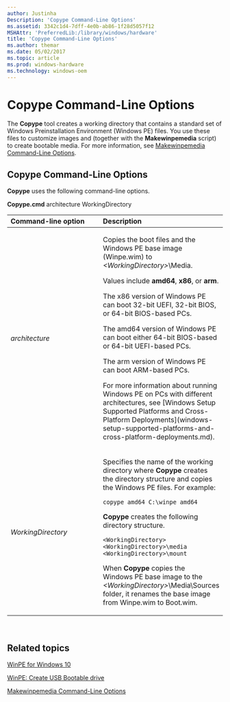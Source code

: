```yaml
---
author: Justinha
Description: 'Copype Command-Line Options'
ms.assetid: 3342c1d4-7dff-4e0b-ab86-1f28d5057f12
MSHAttr: 'PreferredLib:/library/windows/hardware'
title: 'Copype Command-Line Options'
ms.author: themar
ms.date: 05/02/2017
ms.topic: article
ms.prod: windows-hardware
ms.technology: windows-oem
---
```


# Copype Command-Line Options


The **Copype** tool creates a working directory that contains a standard set of Windows Preinstallation Environment (Windows PE) files. You use these files to customize images and (together with the **Makewinpemedia** script) to create bootable media. For more information, see [Makewinpemedia Command-Line Options](makewinpemedia-command-line-options.md).

## <span id="Copype_Command-Line_Options"></span><span id="copype_command-line_options"></span><span id="COPYPE_COMMAND-LINE_OPTIONS"></span>Copype Command-Line Options


**Copype** uses the following command-line options.

**Copype.cmd** architecture WorkingDirectory

<table>
<colgroup>
<col width="50%" />
<col width="50%" />
</colgroup>
<thead>
<tr class="header">
<th align="left">Command-line option</th>
<th align="left">Description</th>
</tr>
</thead>
<tbody>
<tr class="odd">
<td align="left"><p><em>architecture</em></p></td>
<td align="left"><p>Copies the boot files and the Windows PE base image (Winpe.wim) to <em>&lt;WorkingDirectory&gt;</em>\Media.</p>
<p>Values include <strong>amd64</strong>, <strong>x86</strong>, or <strong>arm</strong>.</p>
<p>The x86 version of Windows PE can boot 32-bit UEFI, 32-bit BIOS, or 64-bit BIOS-based PCs.</p>
<p>The amd64 version of Windows PE can boot either 64-bit BIOS-based or 64-bit UEFI-based PCs.</p>
<p>The arm version of Windows PE can boot ARM-based PCs.</p>
<p>For more information about running Windows PE on PCs with different architectures, see [Windows Setup Supported Platforms and Cross-Platform Deployments](windows-setup-supported-platforms-and-cross-platform-deployments.md).</p></td>
</tr>
<tr class="even">
<td align="left"><p><em>WorkingDirectory</em></p></td>
<td align="left"><p>Specifies the name of the working directory where <strong>Copype</strong> creates the directory structure and copies the Windows PE files. For example:</p>
<pre class="syntax" space="preserve"><code>copype amd64 C:\winpe_amd64</code></pre>
<p><strong>Copype</strong> creates the following directory structure.</p>
<pre class="syntax" space="preserve"><code>&lt;WorkingDirectory&gt;
&lt;WorkingDirectory&gt;\media
&lt;WorkingDirectory&gt;\mount</code></pre>
<p>When <strong>Copype</strong> copies the Windows PE base image to the <em>&lt;WorkingDirectory&gt;</em>\Media\Sources folder, it renames the base image from Winpe.wim to Boot.wim.</p></td>
</tr>
</tbody>
</table>

 

## <span id="related_topics"></span>Related topics


[WinPE for Windows 10](winpe-intro.md)

[WinPE: Create USB Bootable drive](winpe-create-usb-bootable-drive.md)

[Makewinpemedia Command-Line Options](makewinpemedia-command-line-options.md)

 

 






